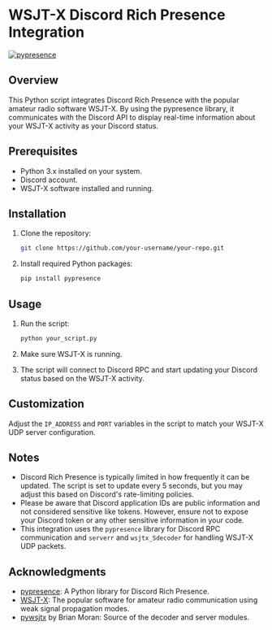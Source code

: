 # WSJT-X Discord Rich Presence Integration

[![pypresence](https://img.shields.io/badge/using-pypresence-00bb88.svg?style=for-the-badge&logo=discord&logoWidth=20)](https://github.com/qwertyquerty/pypresence)

## Overview

This Python script integrates Discord Rich Presence with the popular amateur radio software WSJT-X. By using the pypresence library, it communicates with the Discord API to display real-time information about your WSJT-X activity as your Discord status.

## Prerequisites

- Python 3.x installed on your system.
- Discord account.
- WSJT-X software installed and running.

## Installation

1. Clone the repository:

    ```bash
    git clone https://github.com/your-username/your-repo.git
    ```

2. Install required Python packages:

    ```bash
    pip install pypresence
    ```

## Usage

1. Run the script:

    ```bash
    python your_script.py
    ```

2. Make sure WSJT-X is running.

3. The script will connect to Discord RPC and start updating your Discord status based on the WSJT-X activity.

## Customization

Adjust the `IP_ADDRESS` and `PORT` variables in the script to match your WSJT-X UDP server configuration.

## Notes

- Discord Rich Presence is typically limited in how frequently it can be updated. The script is set to update every 5 seconds, but you may adjust this based on Discord's rate-limiting policies.
- Please be aware that Discord application IDs are public information and not considered sensitive like tokens. However, ensure not to expose your Discord token or any other sensitive information in your code.
- This integration uses the `pypresence` library for Discord RPC communication and `serverr` and `wsjtx_Sdecoder` for handling WSJT-X UDP packets.

## Acknowledgments

- [pypresence](https://github.com/qwertyquerty/pypresence): A Python library for Discord Rich Presence.
- [WSJT-X](https://wsjt.sourceforge.io/wsjtx.html): The popular software for amateur radio communication using weak signal propagation modes.
- [pywsjtx](https://github.com/bmo/py-wsjtx) by Brian Moran: Source of the decoder and server modules.

